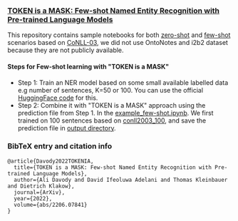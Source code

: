 ### [TOKEN is a MASK: Few-shot Named Entity Recognition with Pre-trained Language Models](https://arxiv.org/abs/2206.07841) 

This repository contains sample notebooks for both [zero-shot](https://github.com/uds-lsv/TOKEN-is-a-MASK/blob/main/example_zero-shot.ipynb) and [few-shot](https://github.com/uds-lsv/TOKEN-is-a-MASK/blob/main/example_few-shot.ipynb) scenarios based on [CoNLL-03](https://github.com/uds-lsv/TOKEN-is-a-MASK/tree/main/data/conll03NER), we did not use OntoNotes and i2b2 dataset because they are not publicly available. 

#### Steps for Few-shot learning with "TOKEN is a MASK"
- Step 1: Train an NER model based on some small available labelled data e.g number of sentences, K=50 or 100. You can use the official [HuggingFace code](https://github.com/huggingface/transformers/tree/main/examples/pytorch/token-classification) for this. 
- Step 2: Combine it with "TOKEN is a MASK" approach using the prediction file from Step 1. In the [example_few-shot.ipynb](https://github.com/uds-lsv/TOKEN-is-a-MASK/blob/main/example_few-shot.ipynb). We first trained on 100 sentences based on [conll2003_100](https://github.com/uds-lsv/TOKEN-is-a-MASK/tree/main/data/conll03_100), and save the prediction file in [output directory](https://github.com/uds-lsv/TOKEN-is-a-MASK/blob/main/output/test_predictions.txt). 


### BibTeX entry and citation info
```
@article{Davody2022TOKENIA,
  title={TOKEN is a MASK: Few-shot Named Entity Recognition with Pre-trained Language Models},
  author={Ali Davody and David Ifeoluwa Adelani and Thomas Kleinbauer and Dietrich Klakow},
  journal={ArXiv},
  year={2022},
  volume={abs/2206.07841}
}
```
